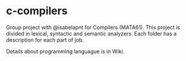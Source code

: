 # c-compilers
Group project with @isabelapnt for Compilers (MATA61). 
This project is divided in lexical, syntactic and semantic analyzers. Each folder has a description for each part of job. 

Details about programming languague is in Wiki.
